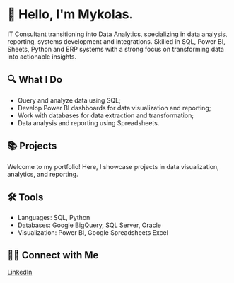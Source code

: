<h1>👋 Hello, I'm Mykolas.</h1>

<p>
IT Consultant transitioning into Data Analytics, specializing in data
analysis, reporting, systems development and integrations. Skilled in SQL, Power
BI, Sheets, Python and ERP systems with a strong focus on transforming data into actionable
insights.
</p>

<h2>🔍 What I Do</h2>
<ul>
  <li>Query and analyze data using SQL;</li>
  <li>Develop Power BI dashboards for data visualization and reporting;</li>
  <li>Work with databases for data extraction and transformation;</li>
  <li>Data analysis and reporting using Spreadsheets.</li>
</ul>

<h2>📚 Projects</h2>
<p>Welcome to my portfolio! Here, I showcase projects in data visualization, analytics, and reporting.</p>

<h2>🛠️ Tools</h2>
<ul>
  <li>Languages: SQL, Python</li>
  <li>Databases: Google BigQuery, SQL Server, Oracle</li>
  <li>Visualization: Power BI, Google Spreadsheets Excel</li>
</ul>

<h2>👋🏻 Connect with Me</h2>
<p>
  <a href="https://www.linkedin.com/in/mykolas-savickas/">LinkedIn</a>
</p>
